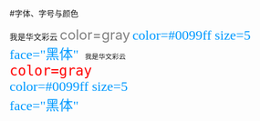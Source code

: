 #字体、字号与颜色

<font face="STCAIYUN">我是华文彩云</font>
<font color=gray size=5>color=gray</font>
<font color=#0099ff size=5 face="黑体">color=#0099ff size=5 face="黑体"</font>
<code>
<font face="STCAIYUN">我是华文彩云</font>
<font color=red size=5>color=gray</font>
<font color=#0099ff size=5 face="黑体">color=#0099ff size=5 face="黑体"</font>
</code>
